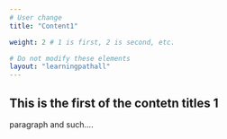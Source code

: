 ```yaml
---
# User change
title: "Content1"

weight: 2 # 1 is first, 2 is second, etc.

# Do not modify these elements
layout: "learningpathall"
---
```


## This is the first of the contetn titles 1
paragraph and such....